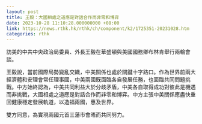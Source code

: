 ```yaml
---
layout: post
title: 王毅：大國相處之道應是對話合作而非零和博弈
date: 2023-10-28 11:10:28.000000000 +08:00
link: https://news.rthk.hk/rthk/ch/component/k2/1725351-20231028.htm
categories: rthk
---
```


訪美的中共中央政治局委員、外長王毅在華盛頓與美國國務卿布林肯舉行兩輪會談。

王毅說，當前國際局勢變亂交織，中美關係也處於關鍵十字路口。作為世界前兩大經濟體和安理會常任理事國，中美兩國既面臨各自發展任務，也面臨共同問題挑戰。中方始終認為，中美共同利益大於分歧矛盾，中美各自取得成功對彼此是機遇而非挑戰，大國相處之道應是對話合作而非零和博弈。中方主張中美關係應盡快重回健康穩定發展軌道，以造福兩國，惠及世界。

雙方同意，為實現兩國元首三藩市會晤而共同努力。
